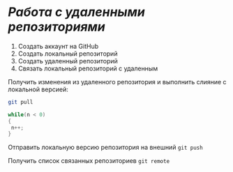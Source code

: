 # ***Работа с удаленными репозиториями***

1. Создать аккаунт на GitHub
2. Создать локальный репозиторий
3. Создать удаленный репозиторий
4. Связать локальный репозиторий с удаленным

Получить изменения из удаленного репозитория и выполнить слияние с локальной версией:
```bash
git pull
```
``` C#
while(n < 0)
{
 n++;
}
```

Отправить локальную версию репозитория на внешний `git push` 

Получить список связанных репозиториев `git remote`
